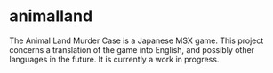 animalland
==========

The Animal Land Murder Case is a Japanese MSX game. This project concerns a translation of the game into English, and possibly other languages in the future. It is currently a work in progress.
